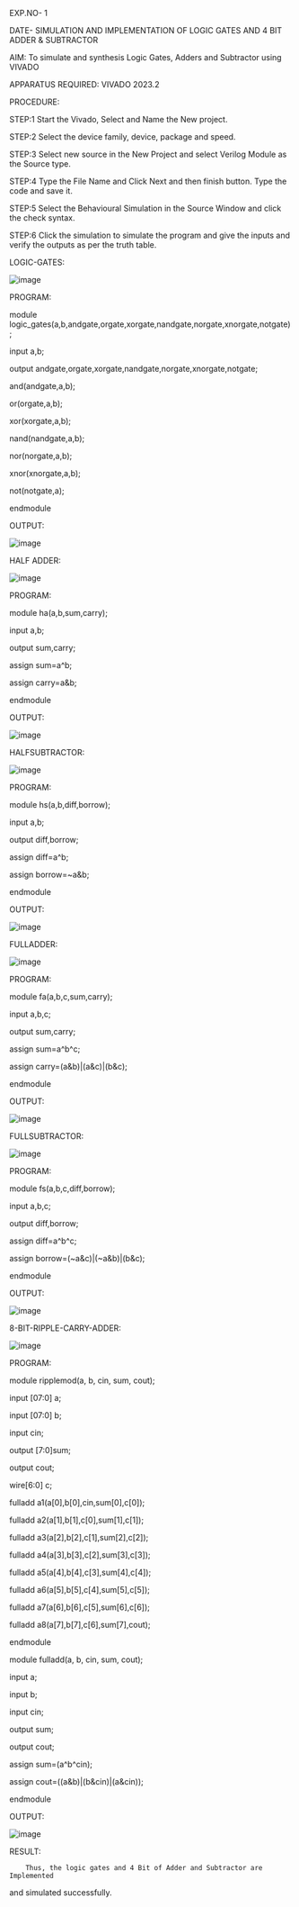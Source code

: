                                                                  
 EXP.NO- 1 

DATE- 
                    SIMULATION AND IMPLEMENTATION OF LOGIC GATES AND 
                                           4 BIT ADDER & SUBTRACTOR 

AIM: To simulate and synthesis Logic Gates, Adders and Subtractor using VIVADO 

APPARATUS REQUIRED: VIVADO 2023.2 

PROCEDURE: 

STEP:1 Start the Vivado, Select and Name the New project. 

STEP:2 Select the device family, device, package and speed. 

STEP:3 Select new source in the New Project and select Verilog Module as the Source type. 

STEP:4 Type the File Name and Click Next and then finish button. Type the code and save it. 

STEP:5 Select the Behavioural Simulation in the Source Window and click the check syntax. 

STEP:6 Click the simulation to simulate the program and give the inputs and verify the outputs as per the truth table.

 
LOGIC-GATES: 

![image](https://github.com/Padmeshwaraan/VLSI-Experiments-1/assets/160568747/598eb676-fc4f-4543-a08b-60624c2c1419)
                            
PROGRAM: 

module logic_gates(a,b,andgate,orgate,xorgate,nandgate,norgate,xnorgate,notgate);

input a,b;

output andgate,orgate,xorgate,nandgate,norgate,xnorgate,notgate;

and(andgate,a,b);

or(orgate,a,b);

xor(xorgate,a,b);

nand(nandgate,a,b);

nor(norgate,a,b);

xnor(xnorgate,a,b);

not(notgate,a);

endmodule

OUTPUT:       

![image](https://github.com/Padmeshwaraan/VLSI-Experiments-1/assets/160568747/0bf7de7a-e772-4f1b-a1ac-76278dc145a5)

HALF ADDER: 

![image](https://github.com/Padmeshwaraan/VLSI-Experiments-1/assets/160568747/1efa0cef-9db7-441b-aad9-4accd714defe)

PROGRAM: 

module ha(a,b,sum,carry);

input a,b;

output sum,carry;

assign sum=a^b;

assign carry=a&b;

endmodule

OUTPUT:

![image](https://github.com/Padmeshwaraan/VLSI-Experiments-1/assets/160568747/7c204f4f-e3dd-4060-bdff-93e019fd3ba2)

HALFSUBTRACTOR:

![image](https://github.com/Padmeshwaraan/VLSI-Experiments-1/assets/160568747/c21b7c8d-c134-4467-b903-6ccf3c576cf6)

PROGRAM: 

module hs(a,b,diff,borrow);

input a,b; 

output diff,borrow;

assign diff=a^b; 

assign borrow=~a&b;

endmodule

OUTPUT:

![image](https://github.com/Padmeshwaraan/VLSI-Experiments-1/assets/160568747/3937e7e8-af45-468d-b05c-05c37d9d68d8)

FULLADDER: 

![image](https://github.com/Padmeshwaraan/VLSI-Experiments-1/assets/160568747/8020948e-1de8-4d83-8531-52532675485c)

PROGRAM: 

module fa(a,b,c,sum,carry);

input a,b,c; 

output sum,carry;

assign sum=a^b^c; 

assign carry=(a&b)|(a&c)|(b&c);

endmodule

OUTPUT:

![image](https://github.com/Padmeshwaraan/VLSI-Experiments-1/assets/160568747/9a51b020-a484-4b9b-b016-f93b67b9b303)

FULLSUBTRACTOR: 

![image](https://github.com/Padmeshwaraan/VLSI-Experiments-1/assets/160568747/c1a5ac2a-235a-47b6-9e5a-5d0487fdb3e0)

PROGRAM: 

module fs(a,b,c,diff,borrow);

input a,b,c;

output diff,borrow;

assign diff=a^b^c; 

assign borrow=(~a&c)|(~a&b)|(b&c); 

endmodule

OUTPUT:

![image](https://github.com/Padmeshwaraan/VLSI-Experiments-1/assets/160568747/5fda3116-d45e-4562-8083-edac1099f3ce)

 8-BIT-RIPPLE-CARRY-ADDER: 
 
 ![image](https://github.com/Padmeshwaraan/VLSI-Experiments-1/assets/160568747/b90d6719-3f52-437b-a37d-be4a12f989b5)

PROGRAM: 

module ripplemod(a, b, cin, sum, cout);

input [07:0] a;

input [07:0] b;

input cin;

output [7:0]sum;

output cout;

wire[6:0] c;

fulladd a1(a[0],b[0],cin,sum[0],c[0]);

fulladd a2(a[1],b[1],c[0],sum[1],c[1]);

fulladd a3(a[2],b[2],c[1],sum[2],c[2]);

fulladd a4(a[3],b[3],c[2],sum[3],c[3]);

fulladd a5(a[4],b[4],c[3],sum[4],c[4]);

fulladd a6(a[5],b[5],c[4],sum[5],c[5]);

fulladd a7(a[6],b[6],c[5],sum[6],c[6]);

fulladd a8(a[7],b[7],c[6],sum[7],cout);

endmodule

module fulladd(a, b, cin, sum, cout);

input a;

input b;

input cin;

output sum;

output cout;

assign sum=(a^b^cin);

assign cout=((a&b)|(b&cin)|(a&cin));

endmodule

OUTPUT: 

![image](https://github.com/Padmeshwaraan/VLSI-Experiments-1/assets/160568747/58adbe5a-8aa9-4862-94f3-3af09e0aef9b)

RESULT:

        Thus, the logic gates and 4 Bit of Adder and Subtractor are Implemented 
and simulated successfully.

 


